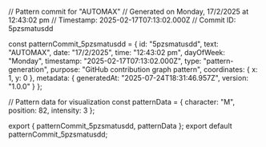 // Pattern commit for "AUTOMAX"
// Generated on Monday, 17/2/2025 at 12:43:02 pm
// Timestamp: 2025-02-17T07:13:02.000Z
// Commit ID: 5pzsmatusdd

const patternCommit_5pzsmatusdd = {
  id: "5pzsmatusdd",
  text: "AUTOMAX",
  date: "17/2/2025",
  time: "12:43:02 pm",
  dayOfWeek: "Monday",
  timestamp: "2025-02-17T07:13:02.000Z",
  type: "pattern-generation",
  purpose: "GitHub contribution graph pattern",
  coordinates: {
    x: 1,
    y: 0
  },
  metadata: {
    generatedAt: "2025-07-24T18:31:46.957Z",
    version: "1.0.0"
  }
};

// Pattern data for visualization
const patternData = {
  character: "M",
  position: 82,
  intensity: 3
};

export { patternCommit_5pzsmatusdd, patternData };
export default patternCommit_5pzsmatusdd;
